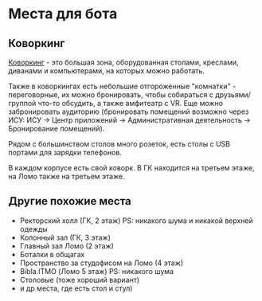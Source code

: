 # Места для бота

## Коворкинг
[Коворкинг](https://student.itmo.ru/ru/coworking/) - это большая зона, оборудованная столами, креслами, диванами и  компьютерами, на которых можно работать.

Также в коворкингах есть небольшие отгороженные "комнатки" - переговорные, их можно бронировать, чтобы собираться с друзьями/группой что-то обсудить, а также амфитеатр с VR. Еще можно забронировать аудиторию (бронировать помещений возможно через ИСУ: ИСУ -> Центр приложений -> Административная деятельность -> Бронирование помещений).

Рядом с большинством столов много розеток, есть столы с USB портами для зарядки телефонов.

В каждом корпусе есть свой коворк. В ГК находится на третьем этаже, на Ломо также на третьем этаже. 

## Другие похожие места

- Ректорский холл (ГК, 2 этаж) PS: никакого шума и никакой верхней одежды
- Колонный зал (ГК, 3 этаж)
- Главный зал Ломо (2 этаж)
- Боталки в общагах
- Пространство за студофисом на Ломо (4 этаж)
- Bibla.ITMO (Ломо 5 этаж) PS: никакого шума
- Столовые (тоже хороший вариант)
- и др места, где есть стол и стул)